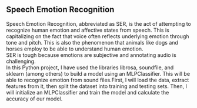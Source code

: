 ## Speech Emotion Recognition

Speech Emotion Recognition, abbreviated as SER, is the act of attempting to recognize human emotion and affective states from speech. This is capitalizing on the fact that voice often reflects underlying emotion through tone and pitch. This is also the phenomenon that animals like dogs and horses employ to be able to understand human emotion.
<br>
SER is tough because emotions are subjective and annotating audio is challenging.
<br>
In this Python project, I have used the libraries librosa, soundfile, and sklearn (among others) to build a model using an MLPClassifier. This will be able to recognize emotion from sound files.First, I will load the data, extract features from it, then split the dataset into training and testing sets. Then, I will initialize an MLPClassifier and train the model and calculate the accuracy of our model.

